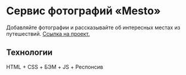 # Сервис фотографий «Mesto»
Добавляйте фотографии и рассказывайте об интересных местах из путешествий. [Ссылка на проект.](https://github.com/kplv/dist/index.html)

## Технологии
HTML + CSS + БЭМ + JS + Респонсив
